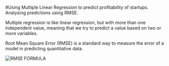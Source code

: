 #Using Multiple Linear Regression to predict profitability of startups. Analysing predictions using RMSE.

Multiple regression is like linear regression, but with more than one independent value, meaning that we try to predict a value based on two or more variables.

Root Mean Square Error (RMSE) is a standard way to measure the error of a model in predicting quantitative data. 

![RMSE FORMULA](https://user-images.githubusercontent.com/107148830/174873506-adc76e38-e7b7-418f-b353-5b1c69244684.png)

